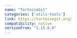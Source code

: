 ```yaml
---
name: "TortoiseGit"
categories: ['utils-tools']
link: https://tortoisegit.org/
compatibility: native
versionFrom: "2.15.0.0"
---
```


